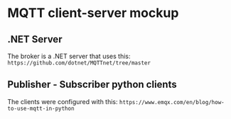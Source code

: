 # MQTT client-server mockup

## .NET Server

The broker is a .NET server that uses this: `https://github.com/dotnet/MQTTnet/tree/master`

## Publisher - Subscriber python clients

The clients were configured with this: `https://www.emqx.com/en/blog/how-to-use-mqtt-in-python`